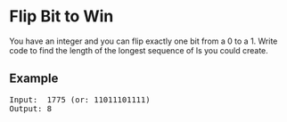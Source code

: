 # Flip Bit to Win
You have an integer and you can flip exactly one bit from a 0 to a 1. Write code to
find the length of the longest sequence of ls you could create.

## Example
<pre>
Input:  1775 (or: 11011101111)
Output: 8
</pre>
